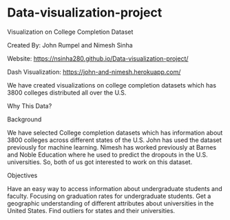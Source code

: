 # Data-visualization-project

Visualization on College Completion Dataset


Created By: John Rumpel and Nimesh Sinha


Website: https://nsinha280.github.io/Data-visualization-project/


Dash Visualization: https://john-and-nimesh.herokuapp.com/


We have created visualizations on college completion datasets which has 3800 colleges distributed all over the U.S.

Why This Data?

Background

We have selected College completion datasets which has information about 3800 colleges across different states of the U.S. John has used the dataset previously for machine learning. Nimesh has worked previously at Barnes and Noble Education where he used to predict the dropouts in the U.S. universities. So, both of us got interested to work on this dataset.

Objectives

Have an easy way to access information about undergraduate students and faculty. Focusing on graduation rates for undergraduate students.
Get a geographic understanding of different attributes about universities in the United States.
Find outliers for states and their universities.